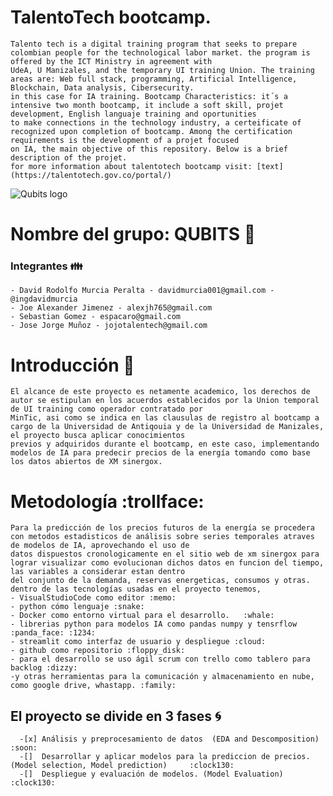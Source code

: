 # TalentoTech bootcamp. 
    Talento tech is a digital training program that seeks to prepare colombian people for the technological labor market. the program is offered by the ICT Ministry in agreement with 
    UdeA, U Manizales, and the temporary UI training Union. The training areas are: Web full stack, programming, Artificial Intelligence, Blockchain, Data analysis, Cibersecurity. 
    in this case for IA training. Bootcamp Characteristics: it´s a intensive two month bootcamp, it include a soft skill, projet development, English languaje training and oportunities
    to make connections in the technology industry, a certeificate of recognized upon completion of bootcamp. Among the certification requirements is the development of a projet focused
    on IA, the main objective of this repository. Below is a brief description of the projet. 
    for more information about talentotech bootcamp visit: [text](https://talentotech.gov.co/portal/)

![Qubits logo](https://drive.google.com/file/d/1J6xsmOzInkp4ExlP4O5a6JBd9Sv8qXAf/view?usp=sharing)

# Nombre del grupo: QUBITS :punch:
### Integrantes :family:
    - David Rodolfo Murcia Peralta - davidmurcia001@gmail.com - @ingdavidmurcia
    - Joe Alexander Jimenez - alexjh765@gmail.com
    - Sebastian Gomez - espacaro@gmail.com
    - Jose Jorge Muñoz - jojotalentech@gmail.com

# Introducción :eyes:
    El alcance de este proyecto es netamente academico, los derechos de autor se estipulan en los acuerdos establecidos por la Union temporal de UI training como operador contratado por
    MinTic, asi como se indica en las clausulas de registro al bootcamp a cargo de la Universidad de Antiqouia y de la Universidad de Manizales, el proyecto busca aplicar conocimientos
    previos y adquiridos durante el bootcamp, en este caso, implementando modelos de IA para predecir precios de la energía tomando como base los datos abiertos de XM sinergox.
    
# Metodología :trollface:
    Para la predicción de los precios futuros de la energía se procedera con metodos estadisticos de análisis sobre series temporales atraves de modelos de IA, aprovechando el uso de 
    datos dispuestos cronologicamente en el sitio web de xm sinergox para lograr visualizar como evolucionan dichos datos en funcion del tiempo, las variables a considerar estan dentro
    del conjunto de la demanda, reservas energeticas, consumos y otras. dentro de las tecnologías usadas en el proyecto tenemos,
    - VisualStudioCode como editor :memo:
    - python cómo lenguaje :snake:
    - Docker como entorno virtual para el desarrollo. 	:whale:
    - librerias python para modelos IA como pandas numpy y tensrflow :panda_face: :1234:
    - streamlit como interfaz de usuario y despliegue :cloud:
    - github como repositorio :floppy_disk:
    - para el desarrollo se uso ágil scrum con trello como tablero para backlog :dizzy:
    -y otras herramientas para la comunicación y almacenamiento en nube, como google drive, whastapp. :family:

  ##  El proyecto se divide en 3 fases :cyclone:
      -[x] Análisis y preprocesamiento de datos  (EDA and Descomposition) 	:soon:
      -[]  Desarrollar y aplicar modelos para la prediccion de precios. (Model selection, Model prediction) 	:clock130:
      -[]  Despliegue y evaluación de modelos. (Model Evaluation) 	:clock130:

